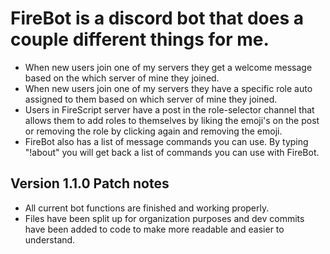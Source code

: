 # FireBot is a discord bot that does a couple different things for me.
- When new users join one of my servers they get a welcome message based on the which server of mine they joined.
- When new users join one of my servers they have a specific role auto assigned to them based on which server of mine they joined.
- Users in FireScript server have a post in the role-selector channel that allows them to add roles to themselves by liking the emoji's on the post or removing the role by clicking again and removing the emoji.
- FireBot also has a list of message commands you can use. By typing "!about" you will get back a list of commands you can use with FireBot.

## Version 1.1.0 Patch notes
- All current bot functions are finished and working properly.
- Files have been split up for organization purposes and dev commits have been added to code to make more readable and easier to understand.